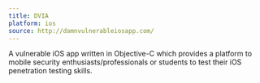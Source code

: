 ```yaml
---
title: DVIA
platform: ios
source: http://damnvulnerableiosapp.com/
---
```


A vulnerable iOS app written in Objective-C which provides a platform to mobile security enthusiasts/professionals or students to test their iOS penetration testing skills.
